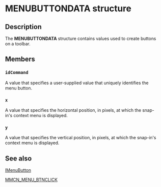# MENUBUTTONDATA structure

## Description

The
**MENUBUTTONDATA** structure contains values used to create buttons on a toolbar.

## Members

### `idCommand`

A value that specifies a user-supplied value that uniquely identifies the menu button.

### `x`

A value that specifies the horizontal position, in pixels, at which the snap-in's context menu is displayed.

### `y`

A value that specifies the vertical position, in pixels, at which the snap-in's context menu is displayed.

## See also

[IMenuButton](https://learn.microsoft.com/windows/desktop/api/mmc/nn-mmc-imenubutton)

[MMCN_MENU_BTNCLICK](https://learn.microsoft.com/previous-versions/windows/desktop/mmc/mmcn-menu-btnclick)